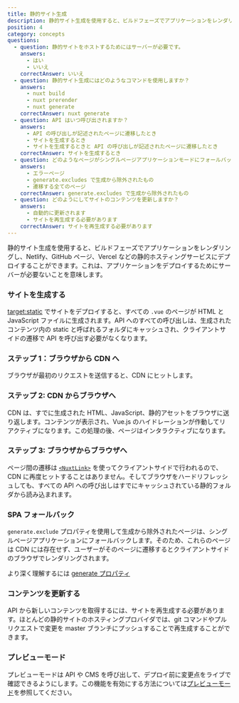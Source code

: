 ```yaml
---
title: 静的サイト生成
description: 静的サイト生成を使用すると、ビルドフェーズでアプリケーションをレンダリングし、Netlify、GitHubページ、Vercelなどの静的ホスティングサービスにデプロイすることができます。
position: 4
category: concepts
questions:
  - question: 静的サイトをホストするためにはサーバーが必要です。
    answers:
      - はい
      - いいえ
    correctAnswer: いいえ
  - question: 静的サイト生成にはどのようなコマンドを使用しますか？
    answers:
      - nuxt build
      - nuxt prerender
      - nuxt generate
    correctAnswer: nuxt generate
  - question: API はいつ呼び出されますか？
    answers:
      - API の呼び出しが記述されたページに遷移したとき
      - サイトを生成するとき
      - サイトを生成するときと API の呼び出しが記述されたページに遷移したとき
    correctAnswer: サイトを生成するとき
  - question: どのようなページがシングルページアプリケーションモードにフォールバックされますか？
    answers:
      - エラーページ
      - generate.excludes で生成から除外されたもの
      - 遷移する全てのページ
    correctAnswer: generate.excludes で生成から除外されたもの
  - question: どのようにしてサイトのコンテンツを更新しますか？
    answers:
      - 自動的に更新されます
      - サイトを再生成する必要があります
    correctAnswer: サイトを再生成する必要があります
---
```


静的サイト生成を使用すると、ビルドフェーズでアプリケーションをレンダリングし、Netlify、GitHub ページ、Vercel などの静的ホスティングサービスにデプロイすることができます。これは、アプリケーションをデプロイするためにサーバーが必要ないことを意味します。

### サイトを生成する

[target:static](/docs/2.x/features/deployment-targets#静的ホスティング) でサイトをデプロイすると、すべての `.vue` のページが HTML と JavaScript ファイルに生成されます。API へのすべての呼び出しは、生成されたコンテンツ内の static と呼ばれるフォルダにキャッシュされ、クライアントサイドの遷移で API を呼び出す必要がなくなります。

### ステップ 1：ブラウザから CDN へ

ブラウザが最初のリクエストを送信すると、CDN にヒットします。

### ステップ 2: CDN からブラウザへ

CDN は、すでに生成された HTML、JavaScript、静的アセットをブラウザに送り返します。コンテンツが表示され、Vue.js のハイドレーションが作動してリアクティブになります。この処理の後、ページはインタラクティブになります。

### ステップ 3: ブラウザからブラウザへ

ページ間の遷移は [`<NuxtLink>`](/docs/2.x/features/nuxt-components#nuxtlink-コンポーネント) を使ってクライアントサイドで行われるので、CDN に再度ヒットすることはありません。そしてブラウザをハードリフレッシュしても、すべての API への呼び出しはすでにキャッシュされている静的フォルダから読み込まれます。

### SPA フォールバック

`generate.exclude` プロパティを使用して生成から除外されたページは、シングルページアプリケーションにフォールバックします。そのため、これらのページは CDN には存在せず、ユーザーがそのページに遷移するとクライアントサイドのブラウザでレンダリングされます。

<base-alert type="next">

より深く理解するには [generate プロパティ](/docs/2.x/configuration-glossary/configuration-generate#exclude)

</base-alert>

### コンテンツを更新する

API から新しいコンテンツを取得するには、サイトを再生成する必要があります。ほとんどの静的サイトのホスティングプロバイダでは、git コマンドやプルリクエストで変更を master ブランチにプッシュすることで再生成することができます。

### プレビューモード

プレビューモードは API や CMS を呼び出して、デプロイ前に変更点をライブで確認できるようにします。この機能を有効にする方法については[プレビューモード](/docs/2.x/features/live-preview)を参照してください。

<quiz :questions="questions"></quiz>
